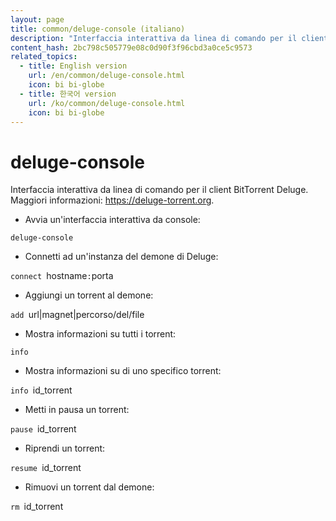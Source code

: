 ```yaml
---
layout: page
title: common/deluge-console (italiano)
description: "Interfaccia interattiva da linea di comando per il client BitTorrent Deluge."
content_hash: 2bc798c505779e08c0d90f3f96cbd3a0ce5c9573
related_topics:
  - title: English version
    url: /en/common/deluge-console.html
    icon: bi bi-globe
  - title: 한국어 version
    url: /ko/common/deluge-console.html
    icon: bi bi-globe
---
```

# deluge-console

Interfaccia interattiva da linea di comando per il client BitTorrent Deluge.
Maggiori informazioni: <https://deluge-torrent.org>.

- Avvia un'interfaccia interattiva da console:

`deluge-console`

- Connetti ad un'instanza del demone di Deluge:

`connect `<span class="tldr-var badge badge-pill bg-dark-lm bg-white-dm text-white-lm text-dark-dm font-weight-bold">hostname</span>`:`<span class="tldr-var badge badge-pill bg-dark-lm bg-white-dm text-white-lm text-dark-dm font-weight-bold">porta</span>

- Aggiungi un torrent al demone:

`add `<span class="tldr-var badge badge-pill bg-dark-lm bg-white-dm text-white-lm text-dark-dm font-weight-bold">url|magnet|percorso/del/file</span>

- Mostra informazioni su tutti i torrent:

`info`

- Mostra informazioni su di uno specifico torrent:

`info `<span class="tldr-var badge badge-pill bg-dark-lm bg-white-dm text-white-lm text-dark-dm font-weight-bold">id_torrent</span>

- Metti in pausa un torrent:

`pause `<span class="tldr-var badge badge-pill bg-dark-lm bg-white-dm text-white-lm text-dark-dm font-weight-bold">id_torrent</span>

- Riprendi un torrent:

`resume `<span class="tldr-var badge badge-pill bg-dark-lm bg-white-dm text-white-lm text-dark-dm font-weight-bold">id_torrent</span>

- Rimuovi un torrent dal demone:

`rm `<span class="tldr-var badge badge-pill bg-dark-lm bg-white-dm text-white-lm text-dark-dm font-weight-bold">id_torrent</span>
